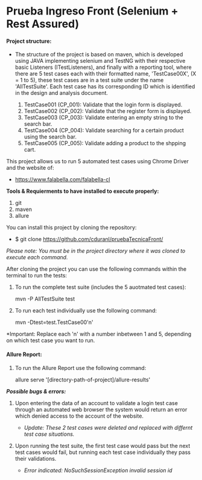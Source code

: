 # Prueba Ingreso Front (Selenium + Rest Assured)

 #### Project structure:

- The structure of the project is based on maven, which is developed using JAVA implementing selenium and TestNG with their 
respective basic Listeners (ITestListeners), and finally with a reporting tool, where there are 5 test cases each with their 
formatted name, 'TestCase00X', (X = 1 to 5), these test cases are in a test suite under the name 'AllTestSuite'. Each test 
case has its corresponding ID which is identified in the design and analysis document.

    1. TestCase001 (CP_001): Validate that the login form is displayed.
    2. TestCase002 (CP_002): Validate that the register form is displayed.
    3. TestCase003 (CP_003): Validate entering an empty string to the search bar.
    4. TestCase004 (CP_004): Validate searching for a certain product using the search bar.
    5. TestCase005 (CP_005): Validate adding a product to the shpping cart.

This project allows us to run 5 automated test cases using Chrome Driver and the website of:

- https://www.falabella.com/falabella-cl

**Tools & Requierments to have installed to execute properly:**
1. git
2. maven
3. allure

You can install this project by cloning the repository:

- $ git clone https://github.com/cduranl/pruebaTecnicaFront/

_Please note: You must be in the project directory where it was cloned to execute each command._

After cloning the project you can use the following commands within the terminal to run the tests:

1. To run the complete test suite (includes the 5 auotmated test cases):

    mvn -P AllTestSuite test
  
2. To run each test individually use the following command:

    mvn -Dtest=test.TestCase00'n'
  
  *Important: Replace each 'n' with a number inbetween 1 and 5, depending on which test case you want to run.
  
  
#### Allure Report:

1. To run the Allure Report use the following command:
    
    allure serve '[directory-path-of-project]/allure-results'
  
  
    
 **_Possible bugs & errors:_**
 
   1. Upon entering the data of an account to validate a login test case through an automated web browser the system would 
      return an error which denied access to the account of the website.
      - _Update: These 2 test cases were deleted and replaced with differnt test case situations._
   
   2. Upon running the test suite, the first test case would pass but the next test cases would fail, but running each test case 
      individually they pass their validations.
      - _Error indicated: NoSuchSessionException  invalid session id_
